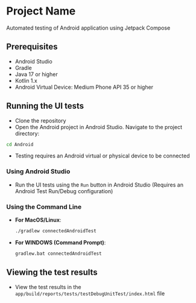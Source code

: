 # Project Name

Automated testing of Android application using Jetpack Compose

## Prerequisites
- Android Studio
- Gradle
- Java 17 or higher
- Kotlin 1.x
- Android Virtual Device: Medium Phone API 35 or higher

## Running the UI tests
- Clone the repository
- Open the Android project in Android Studio. Navigate to the project directory:
```bash
cd Android
```
- Testing requires an Android virtual or physical device to be connected

### Using Android Studio
- Run the UI tests using the `Run` button in Android Studio (Requires an Android Test Run/Debug configuration)

### Using the Command Line
- **For MacOS/Linux**: 
  ```bash
  ./gradlew connectedAndroidTest
  ```
- **For WINDOWS (Command Prompt)**:
  ```cmd
  gradlew.bat connectedAndroidTest
  ```
## Viewing the test results
- View the test results in the `app/build/reports/tests/testDebugUnitTest/index.html` file
